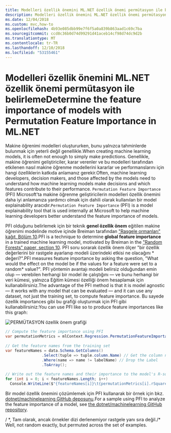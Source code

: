 ```yaml
---
title: Modelleri özellik önemini ML.NET özellik önemi permütasyon ile belirleme
description: Modelleri özellik önemini ML.NET özellik önemi permütasyon ile anlama
ms.date: 12/04/2018
ms.custom: mvc,how-to
ms.openlocfilehash: 4b93e085dbb99e7f6f5a0a839b863aad1c69c7ba
ms.sourcegitcommit: ccd8c36b0d74d99291d41aceb14cf98d74dc9d2b
ms.translationtype: MT
ms.contentlocale: tr-TR
ms.lasthandoff: 12/10/2018
ms.locfileid: "53155461"
---
```

# <a name="determine-the-feature-importance-of-models-with-permutation-feature-importance-in-mlnet"></a><span data-ttu-id="3e1b2-103">Modelleri özellik önemini ML.NET özellik önemi permütasyon ile belirleme</span><span class="sxs-lookup"><span data-stu-id="3e1b2-103">Determine the feature importance of models with Permutation Feature Importance in ML.NET</span></span>

<span data-ttu-id="3e1b2-104">Makine öğrenimi modelleri oluştururken, bunu yalnızca tahminlerde bulunmak için yeterli değil genellikle.</span><span class="sxs-lookup"><span data-stu-id="3e1b2-104">When creating machine learning models, it is often not enough to simply make predictions.</span></span> <span data-ttu-id="3e1b2-105">Genellikle, makine öğrenimi geliştiriciler, karar verenler ve bu modelleri tarafından etkilenen nasıl makine öğrenme modellerini kararlar ve performanslarını için hangi özelliklerin katkıda anlamanız gerekir.</span><span class="sxs-lookup"><span data-stu-id="3e1b2-105">Often, machine learning developers, decision makers, and those affected by the models need to understand how machine learning models make decisions and which features contribute to their performance.</span></span> <span data-ttu-id="3e1b2-106">`Permutation Feature Importance` (PFI) Microsoft'ta makine öğrenme geliştiricilerin modelleri özellik önemini daha iyi anlamanıza yardımcı olmak için dahili olarak kullanılan bir model explainability aracıdır.</span><span class="sxs-lookup"><span data-stu-id="3e1b2-106">`Permutation Feature Importance` (PFI) is a model explainability tool that is used internally at Microsoft to help machine learning developers better understand the feature importance of models.</span></span>

<span data-ttu-id="3e1b2-107">PFI olduğunu belirlemek için bir teknik **genel özellik önem** eğitilen makine öğrenimi modelinde motive içinde Breiman tarafından ["Rasgele ormanları" kağıt, Bölüm 10](https://www.stat.berkeley.edu/~breiman/randomforest2001.pdf).</span><span class="sxs-lookup"><span data-stu-id="3e1b2-107">PFI is a technique to determine **global feature importance** in a trained machine learning model, motivated by Breiman in the ["Random Forests" paper, section 10](https://www.stat.berkeley.edu/~breiman/randomforest2001.pdf).</span></span> <span data-ttu-id="3e1b2-108">PFI soru sorarak özellik önem ölçer "bir özellik değerlerini bir rastgele ayarlanıp modeli üzerindeki etkisi ne olacağını \* değeri?".</span><span class="sxs-lookup"><span data-stu-id="3e1b2-108">PFI measures feature importance by asking the question, "What would the effect on the model be if the values for a feature were set to a random\* value?".</span></span> <span data-ttu-id="3e1b2-109">PFI yöntemin avantajı modeli belirsiz olduğundan emin olup — verebilen herhangi bir model ile çalıştığını — ve bunu herhangi bir veri kümesi, yalnızca Eğitim kümesi özelliği önem hesaplamak için kullanabilirsiniz.</span><span class="sxs-lookup"><span data-stu-id="3e1b2-109">The advantage of the PFI method is that it is model agnostic — it works with any model that can be evaluated — and it can use any dataset, not just the training set, to compute feature importance.</span></span> <span data-ttu-id="3e1b2-110">Bu sayede özellik importances gibi bu grafiği oluşturmak için PFI gibi kullanabilirsiniz:</span><span class="sxs-lookup"><span data-stu-id="3e1b2-110">You can use PFI like so to produce feature importances like this graph:</span></span>

![PERMÜTASYON özellik önem grafiği](./media/determine-global-feature-importance-in-model/pfi-graph.png)

```csharp
// Compute the feature importance using PFI
var permutationMetrics = mlContext.Regression.PermutationFeatureImportance(model, data);
 
// Get the feature names from the training set
var featureNames = data.Schema.GetColumns()
                .Select(tuple => tuple.column.Name) // Get the column names
                .Where(name => name != labelName) // Drop the Label
                .ToArray();
 
// Write out the feature names and their importance to the model's R-squared value
for (int i = 0; i < featureNames.Length; i++)
  Console.WriteLine($"{featureNames[i]}\t{permutationMetrics[i].rSquared:G4}");
```

<span data-ttu-id="3e1b2-112">Bir model özellik önemini çözümlemek için PFI kullanarak bir örnek için bkz. [dotnet/machinelearning GitHub deposunu](https://github.com/dotnet/machinelearning/blob/master/docs/samples/Microsoft.ML.Samples/Dynamic/PermutationFeatureImportance.cs).</span><span class="sxs-lookup"><span data-stu-id="3e1b2-112">For a sample using PFI to analyze the feature importance of a model, see [the dotnet/machinelearning GitHub repository](https://github.com/dotnet/machinelearning/blob/master/docs/samples/Microsoft.ML.Samples/Dynamic/PermutationFeatureImportance.cs).</span></span>

<span data-ttu-id="3e1b2-113">/ \*, Tam olarak, ancak örnekler dizi derlenemiyor rastgele yanı sıra değil.</span><span class="sxs-lookup"><span data-stu-id="3e1b2-113">/\* Well, not random exactly, but permuted across the set of examples.</span></span>
